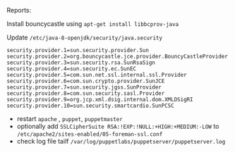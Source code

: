 Reports:

Install bouncycastle using `apt-get install libbcprov-java`


Update `/etc/java-8-openjdk/security/java.security`


```
security.provider.1=sun.security.provider.Sun
security.provider.2=org.bouncycastle.jce.provider.BouncyCastleProvider
security.provider.3=sun.security.rsa.SunRsaSign
security.provider.4=sun.security.ec.SunEC
security.provider.5=com.sun.net.ssl.internal.ssl.Provider
security.provider.6=com.sun.crypto.provider.SunJCE
security.provider.7=sun.security.jgss.SunProvider
security.provider.8=com.sun.security.sasl.Provider
security.provider.9=org.jcp.xml.dsig.internal.dom.XMLDSigRI
security.provider.10=sun.security.smartcardio.SunPCSC
```

- restart `apache` , `puppet`, `puppetmaster`
- optionally add `SSLCipherSuite RSA:!EXP:!NULL:+HIGH:+MEDIUM:-LOW` to `/etc/apache2/sites-enabled/05-foreman-ssl.conf`
- check log file tailf `/var/log/puppetlabs/puppetserver/puppetserver.log`
